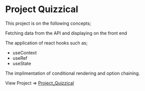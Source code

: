 # Project Quizzical

This project is on the following concepts;

Fetching data from the API and displaying on the front end

The application of react hooks such as;

- useContext
- useRef
- useState

The implimentation of conditional rendering and option chaining.

View Project => [Project_Quizzical](https://project-quizzical.netlify.app/)
